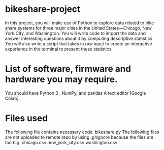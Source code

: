 # bikeshare-project

In this project, you will make use of Python to explore data related to bike share systems for three major cities in the United States—Chicago,
New York City, and Washington. You will write code to import the data and answer interesting questions about it by computing descriptive statistics. 
You will also write a script that takes in raw input to create an interactive experience in the terminal to present these statistics.


# List of software, firmware and hardware you may require.
You should have Python 3 , NumPy, and pandas 
A text editor [Google Colab].


# Files used
The following file contains necessary code:
bikeshare.py
The following files are not uploaded to remote repo by using .gitignore because the files are too big:
chicago.csv
new_york_city.csv
washington.csv
